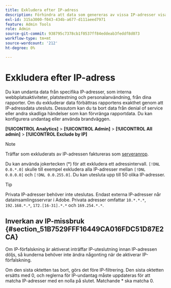 ```yaml
---
title: Exkludera efter IP-adress
description: Förhindra att data som genereras av vissa IP-adresser visas i rapporter.
exl-id: 315a3000-f043-434b-a677-d111aeed7971
feature: Admin Tools
role: Admin
source-git-commit: 938795c7378cb1f0537ff84eddeab3feddf8d073
workflow-type: tm+mt
source-wordcount: '212'
ht-degree: 0%

---
```


# Exkludera efter IP-adress

Du kan undanta data från specifika IP-adresser, som interna webbplatsaktiviteter, platstestning och personalanvändning, från dina rapporter. Om du exkluderar data förbättras rapportens exakthet genom att IP-adressdata utesluts. Dessutom kan du ta bort data från denial of service eller andra skadliga händelser som kan förvränga rapportdata. Du kan konfigurera undantag eller använda brandväggen.

**[!UICONTROL Analytics]** > **[!UICONTROL Admin]** > **[!UICONTROL All admin]** > **[!UICONTROL Exclude by IP]**

>[!NOTE]
>
>Träffar som exkluderats av IP-adressen faktureras som [serveranrop](https://experienceleague.adobe.com/docs/analytics/technotes/terms.html).

Du kan använda jokertecken (&#42;) för att exkludera ett adressintervall. `[!DNL 0.0.*.0]` skulle till exempel exkludera alla IP-adresser mellan `[!DNL 0.0.0.0]` och `[!DNL 0.0.255.0]`. Du kan utesluta upp till 50 olika IP-adresser.

>[!TIP]
>
>Privata IP-adresser behöver inte uteslutas. Endast externa IP-adresser når datainsamlingsservrar i Adobe. Privata adresser omfattar `10.*.*.*`, `192.168.*.*`, `172.[16-31].*.*` och `169.254.*.*`.

## Inverkan av IP-missbruk {#section_51B7529FFF16449CA016FDC51D87E2CA}

Om IP-förfalskning är aktiverat inträffar IP-uteslutning innan IP-adressen döljs, så kunderna behöver inte ändra någonting när de aktiverar IP-förfalskning.

Om den sista oktetten tas bort, görs det före IP-filtrering. Den sista oktetten ersätts med 0, och reglerna för IP-undantag måste uppdateras för att matcha IP-adresser med en nolla på slutet. Matchande &#42; ska matcha 0.
